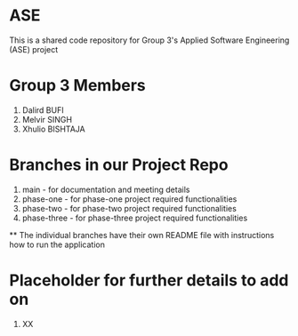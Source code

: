 # ASE
This is a shared code repository for Group 3's Applied Software Engineering (ASE) project

# Group 3 Members
1. Dalird BUFI
2. Melvir SINGH
3. Xhulio BISHTAJA

# Branches in our Project Repo
1. main - for documentation and meeting details
2. phase-one - for phase-one project required functionalities
3. phase-two - for phase-two project required functionalities
4. phase-three - for phase-three project required functionalities

** The individual branches have their own README file with instructions how to run the application

# Placeholder for further details to add on
1. XX
